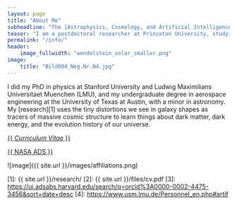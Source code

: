 ```yaml
---
layout: page
title: "About Me"
subheadline: "The [Astrophysics, Cosmology, and Artificial Intelligence (ACAI)][4] research group at Wendelstein observatory."
teaser: "I am a postdoctoral researcher at Princeton University, studying the large-scale structure of the universe with imaging and spectroscopic surveys."
permalink: "/info/"
header:
    image_fullwidth: "wendelstein_solar_smaller.png"
image:
    title: "Bild004_Neg.Nr.N4.jpg"
---
```


I did my PhD in physics at Stanford University and Ludwig Maximilians Universitaet Muenchen (LMU), and my undergraduate degree in aerospace engineering at the University of Texas at Austin, with a minor in astronomy. My [research][1] uses the tiny distortions we see in galaxy shapes as tracers of massive cosmic structure to learn things about dark matter, dark energy, and the evolution history of our universe.

<a class="button left r15 tiny radius" href="{{[2]}}">{{ *Curriculum Vitae* }}</a>

<a class="button left r15 tiny radius" href="{{[3]}}">{{ NASA ADS }}</a>

![image]({{ site.url }}/images/affiliations.png)

 [1]: {{ site.url }}/research/
 [2]: {{ site.url }}/files/cv.pdf
 [3]: https://ui.adsabs.harvard.edu/search/q=orcid%3A0000-0002-4475-3456&sort=date+desc
 [4]: https://www.usm.lmu.de/Personnel_en.php#artif
